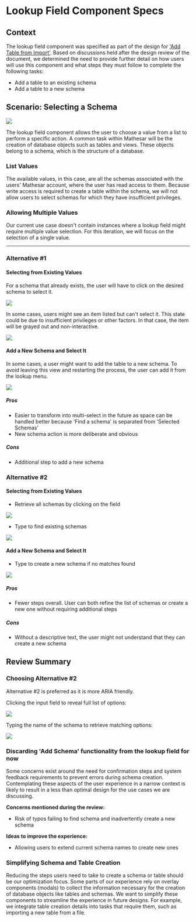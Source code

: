 # Lookup Field Component Specs

## Context
The lookup field component was specified as part of the design for ['Add Table from Import'](/archive/product/design/specs/table-import). Based on discussions held after the design review of the document, we determined the need to provide further detail on how users will use this component and what steps they must follow to complete the following tasks:

- Add a table to an existing schema
- Add a table to a new schema

## Scenario: Selecting a Schema

![](/assets/archive/product/design/specs/lookup-field-component/Cr6i2pU.png)

The lookup field component allows the user to choose a value from a list to perform a specific action. A common task within Mathesar will be the creation of database objects such as tables and views. These objects belong to a schema, which is the structure of a database.

### List Values
The available values, in this case, are all the schemas associated with the users' Mathesar account, where the user has read access to them. Because write access is required to create a table within the schema, we will not allow users to select schemas for which they have insufficient privileges.

### Allowing Multiple Values
Our current use case doesn't contain instances where a lookup field might require multiple value selection. For this iteration, we will focus on the selection of a single value.


---

### Alternative #1

#### Selecting from Existing Values
For a schema that already exists, the user will have to click on the desired schema to select it.

![](/assets/archive/product/design/specs/lookup-field-component/jRBFNUO.png)

In some cases, users might see an item listed but can't select it. This state could be due to insufficient privileges or other factors. In that case, the item will be grayed out and non-interactive.

![](/assets/archive/product/design/specs/lookup-field-component/eej36bN.png)

#### Add a New Schema and Select It
In some cases, a user might want to add the table to a new schema. To avoid leaving this view and restarting the process, the user can add it from the lookup menu.

![](/assets/archive/product/design/specs/lookup-field-component/aP3hoGa.png)

##### Pros
- Easier to transform into multi-select in the future as space can be handled better because 'Find a schema' is separated from 'Selected Schemas'
- New schema action is more deliberate and obvious

##### Cons
- Additional step to add a new schema

### Alternative #2

#### Selecting from Existing Values

- Retrieve all schemas by clicking on the field

![](/assets/archive/product/design/specs/lookup-field-component/dKPcSq3.png)

- Type to find existing schemas

![](/assets/archive/product/design/specs/lookup-field-component/hdL78gs.png)

#### Add a New Schema and Select It
- Type to create a new schema if no matches found

![](/assets/archive/product/design/specs/lookup-field-component/b92JFFc.png)

##### Pros
- Fewer steps overall. User can both refine the list of schemas or create a new one without requiring additional steps

##### Cons
- Without a descriptive text, the user might not understand that they can create a new schema

## Review Summary

### Choosing Alternative #2
Alternative #2 is preferred as it is more ARIA friendly. 

Clicking the input field to reveal full list of options:

![](/assets/archive/product/design/specs/lookup-field-component/rygEN__i_.png)

Typing the name of the schema to retrieve matching options:

![](/assets/archive/product/design/specs/lookup-field-component/BJuBNu_su.png)


### Discarding 'Add Schema' functionality from the lookup field for now
Some concerns exist around the need for confirmation steps and system feedback requirements to prevent errors during schema creation. Contemplating these aspects of the user experience in a narrow context is likely to result in a less than optimal design for the use cases we are discussing.

**Concerns mentioned during the review:**

- Risk of typos failing to find schema and inadvertently create a new schema

**Ideas to improve the experience:**

- Allowing users to extend current schema names to create new ones 


### Simplifying Schema and Table Creation
Reducing the steps users need to take to create a schema or table should be our optimization focus. Some parts of our experience rely on overlay components (modals) to collect the information necessary for the creation of database objects like tables and schemas. We want to simplify these components to streamline the experience in future designs. For example, we integrate table creation details into tasks that require them, such as importing a new table from a file.
